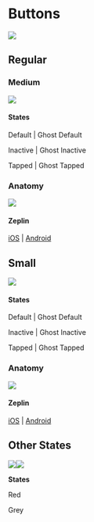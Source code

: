 # Buttons

![](/assets/atoms/button/atom-button-00.png)

## Regular

### Medium

![](/assets/atoms/button/atom-button-02.png)

#### **States**

Default \| Ghost Default

Inactive \| Ghost Inactive

Tapped \| Ghost Tapped

### Anatomy

![](/assets/atoms/button/atom-button-01.png)

#### **Zeplin**

[iOS](https://app.zeplin.io/project/5a395997e8354b6a0e3b9c73/dashboard?seid=5ab1467e820e70df6b3fa109) \| [Android](https://app.zeplin.io/project/5a395997e8354b6a0e3b9c73/dashboard?seid=5ab1467e820e70df6b3fa109)

## Small

![](/assets/atoms/button/atom-button-04.png)

#### States

Default \| Ghost Default

Inactive \| Ghost Inactive

Tapped \| Ghost Tapped

### Anatomy

![](/assets/atoms/button/atom-button-03.png)

#### **Zeplin**

[iOS](https://app.zeplin.io/project/5a395997e8354b6a0e3b9c73/dashboard?seid=5ab1467e820e70df6b3fa109) \| [Android](https://app.zeplin.io/project/5a395997e8354b6a0e3b9c73/dashboard?seid=5ab1467e820e70df6b3fa109)



## Other States

![](/assets/atoms/button/atom-button-03-state-large-red.png)![](/assets/atoms/button/atom-button-03-state-large-grey.png)

**States**

Red

Grey

